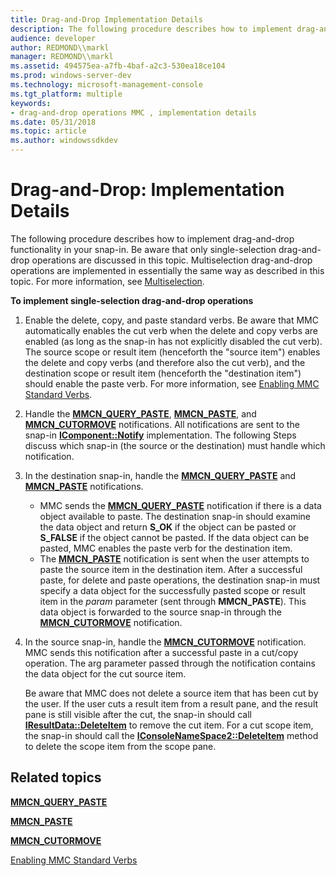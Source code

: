 ```yaml
---
title: Drag-and-Drop Implementation Details
description: The following procedure describes how to implement drag-and-drop functionality in your snap-in.
audience: developer
author: REDMOND\\markl
manager: REDMOND\\markl
ms.assetid: 494575ea-a7fb-4baf-a2c3-530ea18ce104
ms.prod: windows-server-dev
ms.technology: microsoft-management-console
ms.tgt_platform: multiple
keywords:
- drag-and-drop operations MMC , implementation details
ms.date: 05/31/2018
ms.topic: article
ms.author: windowssdkdev
---
```


# Drag-and-Drop: Implementation Details

The following procedure describes how to implement drag-and-drop functionality in your snap-in. Be aware that only single-selection drag-and-drop operations are discussed in this topic. Multiselection drag-and-drop operations are implemented in essentially the same way as described in this topic. For more information, see [Multiselection](multiselection.md).

**To implement single-selection drag-and-drop operations**

1.  Enable the delete, copy, and paste standard verbs. Be aware that MMC automatically enables the cut verb when the delete and copy verbs are enabled (as long as the snap-in has not explicitly disabled the cut verb). The source scope or result item (henceforth the "source item") enables the delete and copy verbs (and therefore also the cut verb), and the destination scope or result item (henceforth the "destination item") should enable the paste verb. For more information, see [Enabling MMC Standard Verbs](enabling-mmc-standard-verbs.md).
2.  Handle the [**MMCN\_QUERY\_PASTE**](mmcn-query-paste.md), [**MMCN\_PASTE**](mmcn-paste.md), and [**MMCN\_CUTORMOVE**](mmcn-cutormove.md) notifications. All notifications are sent to the snap-in [**IComponent::Notify**](/windows/win32/Mmc/nf-mmc-icomponent-notify?branch=master) implementation. The following Steps discuss which snap-in (the source or the destination) must handle which notification.
3.  In the destination snap-in, handle the [**MMCN\_QUERY\_PASTE**](mmcn-query-paste.md) and [**MMCN\_PASTE**](mmcn-paste.md) notifications.

    -   MMC sends the [**MMCN\_QUERY\_PASTE**](mmcn-query-paste.md) notification if there is a data object available to paste. The destination snap-in should examine the data object and return **S\_OK** if the object can be pasted or **S\_FALSE** if the object cannot be pasted. If the data object can be pasted, MMC enables the paste verb for the destination item.
    -   The [**MMCN\_PASTE**](mmcn-paste.md) notification is sent when the user attempts to paste the source item in the destination item. After a successful paste, for delete and paste operations, the destination snap-in must specify a data object for the successfully pasted scope or result item in the *param* parameter (sent through **MMCN\_PASTE**). This data object is forwarded to the source snap-in through the [**MMCN\_CUTORMOVE**](mmcn-cutormove.md) notification.

4.  In the source snap-in, handle the [**MMCN\_CUTORMOVE**](mmcn-cutormove.md) notification. MMC sends this notification after a successful paste in a cut/copy operation. The arg parameter passed through the notification contains the data object for the cut source item.

    Be aware that MMC does not delete a source item that has been cut by the user. If the user cuts a result item from a result pane, and the result pane is still visible after the cut, the snap-in should call [**IResultData::DeleteItem**](/windows/win32/Mmc/nf-mmc-iresultdata-deleteitem?branch=master) to remove the cut item. For a cut scope item, the snap-in should call the [**IConsoleNameSpace2::DeleteItem**](iconsolenamespace2-deleteitem.md) method to delete the scope item from the scope pane.

## Related topics

<dl> <dt>

[**MMCN\_QUERY\_PASTE**](mmcn-query-paste.md)
</dt> <dt>

[**MMCN\_PASTE**](mmcn-paste.md)
</dt> <dt>

[**MMCN\_CUTORMOVE**](mmcn-cutormove.md)
</dt> <dt>

[Enabling MMC Standard Verbs](enabling-mmc-standard-verbs.md)
</dt> </dl>

 

 




